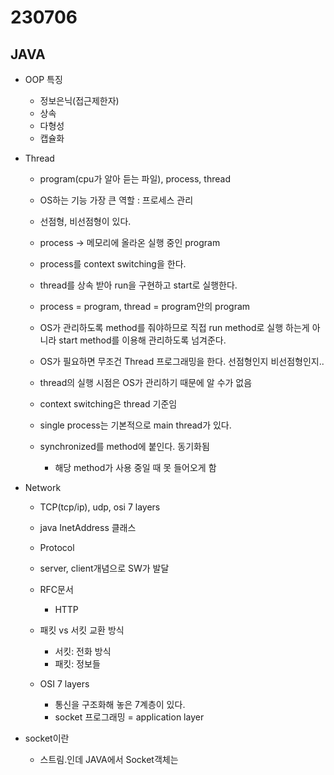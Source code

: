 ﻿
# 230706

## JAVA

  - OOP 특징
    - 정보은닉(접근제한자)
    - 상속
    - 다형성
    - 캡슐화

  - Thread
    -  program(cpu가 알아 듣는 파일), process, thread
    -  OS하는 기능 가장 큰 역할 : 프로세스 관리
    -  선점형, 비선점형이 있다.
    -  process -> 메모리에 올라온 실행 중인 program
    -  process를 context switching을 한다.

    - thread를 상속 받아 run을 구현하고 start로 실행한다.
    - process = program, thread = program안의 program
    - OS가 관리하도록 method를 줘야하므로 직접 run method로 실행 하는게 아니라 start method를 이용해  관리하도록 넘겨준다.
    - OS가 필요하면 무조건 Thread 프로그래밍을 한다. 선점형인지 비선점형인지..
    - thread의 실행 시점은 OS가 관리하기 때문에 알 수가 없음
    - context switching은 thread 기준임
    - single process는 기본적으로 main thread가 있다.

    - synchronized를 method에 붙인다. 동기화됨
      - 해당 method가 사용 중일 때 못 들어오게 함


  - Network
    - TCP(tcp/ip), udp, osi 7 layers
    - java InetAddress 클래스


    - Protocol
    - server, client개념으로 SW가 발달

    - RFC문서
      - HTTP
    
    - 패킷 vs 서킷 교환 방식
      - 서킷: 전화 방식
      - 패킷: 정보들

    - OSI 7 layers
      - 통신을 구조화해 놓은 7계층이 있다.
      - socket 프로그래밍 = application layer


  - socket이란
    - 스트림.인데 JAVA에서 Socket객체는


